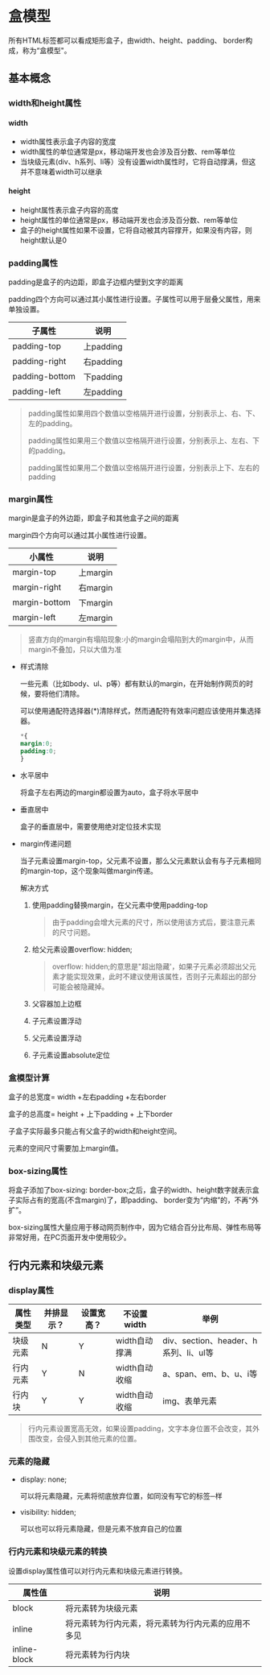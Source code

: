 # 盒模型

所有HTML标签都可以看成矩形盒子，由width、height、padding、 border构成，称为“盒模型"。

## 基本概念

### width和height属性

#### width

* width属性表示盒子内容的宽度
* width属性的单位通常是px，移动端开发也会涉及百分数、rem等单位
* 当块级元素(div、h系列、li等）没有设置width属性时，它将自动撑满，但这并不意味着width可以继承

#### height

* height属性表示盒子内容的高度
* height属性的单位通常是px，移动端开发也会涉及百分数、rem等单位
* 盒子的height属性如果不设置，它将自动被其内容撑开，如果没有内容，则height默认是0

### padding属性

padding是盒子的内边距，即盒子边框内壁到文字的距离

padding四个方向可以通过其小属性进行设置。子属性可以用于层叠父属性，用来单独设置。

| 子属性         | 说明      |
| -------------- | --------- |
| padding-top    | 上padding |
| padding-right  | 右padding |
| padding-bottom | 下padding |
| padding-left   | 左padding |

> padding属性如果用四个数值以空格隔开进行设置，分别表示上、右、下、左的padding。
>
> padding属性如果用三个数值以空格隔开进行设置，分别表示上、左右、下的padding。
>
> padding属性如果用二个数值以空格隔开进行设置，分别表示上下、左右的padding

### margin属性

margin是盒子的外边距，即盒子和其他盒子之间的距离

margin四个方向可以通过其小属性进行设置。

| 小属性        | 说明     |
| ------------- | -------- |
| margin-top    | 上margin |
| margin-right  | 右margin |
| margin-bottom | 下margin |
| margin-left   | 左margin |

> 竖直方向的margin有塌陷现象:小的margin会塌陷到大的margin中，从而margin不叠加，只以大值为准

* 样式清除

  一些元素（比如body、ul、p等）都有默认的margin，在开始制作网页的时候，要将他们清除。
  
  可以使用通配符选择器(*)清除样式，然而通配符有效率问题应该使用并集选择器。

    ```css
    *{
    margin:0;
    padding:0;
    }
    ```

* 水平居中

  将盒子左右两边的margin都设置为auto，盒子将水平居中

* 垂直居中

  盒子的垂直居中，需要使用绝对定位技术实现

* margin传递问题

  当子元素设置margin-top，父元素不设置，那么父元素默认会有与子元素相同的margin-top，这个现象叫做margin传递。

  解决方式

  1. 使用padding替换margin，在父元素中使用padding-top
  
     > 由于padding会增大元素的尺寸，所以使用该方式后，要注意元素的尺寸问题。
  
  2. 给父元素设置overflow: hidden;
  
     > overflow: hidden;的意思是"超出隐藏'，如果子元素必须超出父元素才能实现效果，此时不建议使用该属性，否则子元素超出的部分可能会被隐藏掉。
  
  3. 父容器加上边框
  
  4. 子元素设置浮动
  
  5. 父元素设置浮动
  
  6. 子元素设置absolute定位

### 盒模型计算

盒子的总宽度= width +左右padding +左右border

盒子的总高度= height + 上下padding + 上下border

子盒子实际最多只能占有父盒子的width和height空间。

元素的空间尺寸需要加上margin值。

### box-sizing属性

将盒子添加了box-sizing: border-box;之后，盒子的width、height数字就表示盒子实际占有的宽高(不含margin)了，即padding、 border变为“内缩”的，不再“外扩”。

box-sizing属性大量应用于移动网页制作中，因为它结合百分比布局、弹性布局等非常好用，在PC页面开发中使用较少。

## 行内元素和块级元素

### display属性

| 属性类型 | 并排显示？ | 设置宽高？ | 不设置width   | 举例                                  |
| -------- | ---------- | ---------- | ------------- | ------------------------------------- |
| 块级元素 | N          | Y          | width自动撑满 | div、section、header、h系列、li、ul等 |
| 行内元素 | Y          | N          | width自动收缩 | a、span、em、b、u、i等                |
| 行内块   | Y          | Y          | width自动收缩 | img、表单元素                         |

> 行内元素设置宽高无效，如果设置padding，文字本身位置不会改变，其外围改变，会侵入到其他元素的位置。

### 元素的隐藏

* display: none;

  可以将元素隐藏，元素将彻底放弃位置，如同没有写它的标签─样

* visibility: hidden;

  可以也可以将元素隐藏，但是元素不放弃自己的位置

### 行内元素和块级元素的转换

设置display属性值可以对行内元素和块级元素进行转换。

| 属性值       | 说明                                               |
| ------------ | -------------------------------------------------- |
| block        | 将元素转为块级元素                                 |
| inline       | 将元素转为行内元素，将元素转为行内元素的应用不多见 |
| inline-block | 将元素转为行内块                                   |









